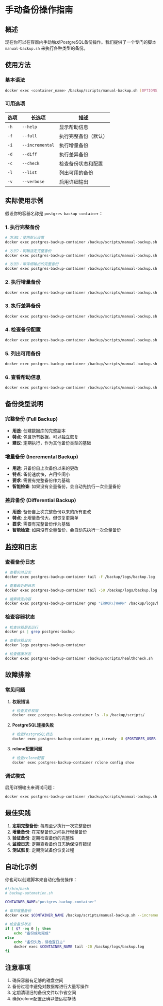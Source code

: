# 手动备份操作指南

## 概述

现在你可以在容器内手动触发PostgreSQL备份操作。我们提供了一个专门的脚本 `manual-backup.sh` 来执行各种类型的备份。

## 使用方法

### 基本语法

```bash
docker exec <container_name> /backup/scripts/manual-backup.sh [OPTIONS]
```

### 可用选项

| 选项 | 长选项 | 描述 |
|------|--------|------|
| `-h` | `--help` | 显示帮助信息 |
| `-f` | `--full` | 执行完整备份（默认） |
| `-i` | `--incremental` | 执行增量备份 |
| `-d` | `--diff` | 执行差异备份 |
| `-c` | `--check` | 检查备份状态和配置 |
| `-l` | `--list` | 列出可用的备份 |
| `-v` | `--verbose` | 启用详细输出 |

## 实际使用示例

假设你的容器名称是 `postgres-backup-container`：

### 1. 执行完整备份

```bash
# 方法1：使用默认设置
docker exec postgres-backup-container /backup/scripts/manual-backup.sh

# 方法2：明确指定完整备份
docker exec postgres-backup-container /backup/scripts/manual-backup.sh --full

# 方法3：带详细输出的完整备份
docker exec postgres-backup-container /backup/scripts/manual-backup.sh --full --verbose
```

### 2. 执行增量备份

```bash
docker exec postgres-backup-container /backup/scripts/manual-backup.sh --incremental
```

### 3. 执行差异备份

```bash
docker exec postgres-backup-container /backup/scripts/manual-backup.sh --diff
```

### 4. 检查备份配置

```bash
docker exec postgres-backup-container /backup/scripts/manual-backup.sh --check
```

### 5. 列出可用备份

```bash
docker exec postgres-backup-container /backup/scripts/manual-backup.sh --list
```

### 6. 查看帮助信息

```bash
docker exec postgres-backup-container /backup/scripts/manual-backup.sh --help
```

## 备份类型说明

### 完整备份 (Full Backup)
- **用途**: 创建数据库的完整副本
- **特点**: 包含所有数据，可以独立恢复
- **建议**: 定期执行，作为其他备份类型的基础

### 增量备份 (Incremental Backup)
- **用途**: 只备份自上次备份以来的更改
- **特点**: 备份速度快，占用空间小
- **要求**: 需要有完整备份作为基础
- **智能检查**: 如果没有全量备份，会自动先执行一次全量备份

### 差异备份 (Differential Backup)
- **用途**: 备份自上次完整备份以来的所有更改
- **特点**: 比增量备份大，但恢复更简单
- **要求**: 需要有完整备份作为基础
- **智能检查**: 如果没有全量备份，会自动先执行一次全量备份

## 监控和日志

### 查看备份日志

```bash
# 查看实时日志
docker exec postgres-backup-container tail -f /backup/logs/backup.log

# 查看最近的日志
docker exec postgres-backup-container tail -50 /backup/logs/backup.log

# 搜索特定内容
docker exec postgres-backup-container grep "ERROR\|WARN" /backup/logs/backup.log
```

### 检查容器状态

```bash
# 检查容器是否运行
docker ps | grep postgres-backup

# 查看容器日志
docker logs postgres-backup-container

# 检查健康状态
docker exec postgres-backup-container /backup/scripts/healthcheck.sh
```

## 故障排除

### 常见问题

1. **权限错误**
   ```bash
   # 检查文件权限
   docker exec postgres-backup-container ls -la /backup/scripts/
   ```

2. **PostgreSQL连接失败**
   ```bash
   # 检查PostgreSQL状态
   docker exec postgres-backup-container pg_isready -U $POSTGRES_USER -d $POSTGRES_DB
   ```

3. **rclone配置问题**
   ```bash
   # 检查rclone配置
   docker exec postgres-backup-container rclone config show
   ```

### 调试模式

启用详细输出来调试问题：

```bash
docker exec postgres-backup-container /backup/scripts/manual-backup.sh --full --verbose
```

## 最佳实践

1. **定期完整备份**: 每周至少执行一次完整备份
2. **增量备份**: 在完整备份之间执行增量备份
3. **验证备份**: 定期检查备份的完整性
4. **监控日志**: 定期查看备份日志确保没有错误
5. **测试恢复**: 定期测试备份恢复过程

## 自动化示例

你也可以创建脚本来自动化备份操作：

```bash
#!/bin/bash
# backup-automation.sh

CONTAINER_NAME="postgres-backup-container"

# 每日增量备份
docker exec $CONTAINER_NAME /backup/scripts/manual-backup.sh --incremental

# 检查备份状态
if [ $? -eq 0 ]; then
    echo "备份成功完成"
else
    echo "备份失败，请检查日志"
    docker exec $CONTAINER_NAME tail -20 /backup/logs/backup.log
fi
```

## 注意事项

1. 确保容器有足够的磁盘空间
2. 备份过程中避免对数据库进行大量写操作
3. 定期清理旧的备份文件以节省空间
4. 确保rclone配置正确以便远程存储
